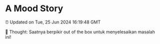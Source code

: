 # A Mood Story

⏰ Updated on Tue, 25 Jun 2024 16:19:48 GMT

💭 Thought: Saatnya berpikir out of the box untuk menyelesaikan masalah ini!


